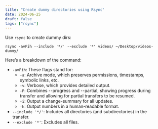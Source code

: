 ```yaml
---
title: "Create dummy directories using Rsync"
date: 2024-06-25
draft: false
tags: ["rsync"]
---
```


Use `rsync` to create dummy dirs:

```
rsync -avPih --include '*/' --exclude '*' videos/ ~/Desktop/videos-dummy/
```

Here’s a breakdown of the command:

- `-avPih`: These flags stand for:
  - `-a`: Archive mode, which preserves permissions, timestamps, symbolic links, etc.
  - `-v`: Verbose, which provides detailed output.
  - `-P`: Combines --progress and --partial, showing progress during transfer and allowing for partial transfers to be resumed.
  - `-i`: Output a change-summary for all updates.
  - `-h`: Output numbers in a human-readable format.
- `--include '*/'`: Includes all directories (and subdirectories) in the transfer.
- `--exclude '*'`: Excludes all files.
